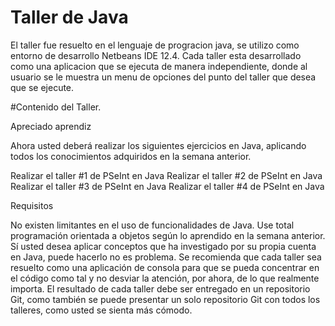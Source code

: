 # Taller de Java 
El taller fue resuelto en el lenguaje de progracion java, se utilizo como entorno de desarrollo Netbeans IDE 12.4.
Cada taller esta desarrollado como una aplicacion que se ejecuta de manera independiente, donde al usuario se le muestra un menu de opciones del punto del taller que desea que se ejecute.

#Contenido del Taller.

Apreciado aprendiz

Ahora usted deberá realizar los siguientes ejercicios en Java, aplicando todos los conocimientos adquiridos en la semana anterior.

Realizar el taller #1 de PSeInt en Java
Realizar el taller #2 de PSeInt en Java
Realizar el taller #3 de PSeInt en Java
Realizar el taller #4 de PSeInt en Java


Requisitos

No existen limitantes en el uso de funcionalidades de Java.
Use total programación orientada a objetos según lo aprendido en la semana anterior. Sí usted desea aplicar conceptos que ha investigado por su propia cuenta en Java, puede hacerlo no es problema.
Se recomienda que cada taller sea resuelto como una aplicación de consola para que se pueda concentrar en el código como tal y no desviar la atención, por ahora, de lo que realmente importa.
El resultado de cada taller debe ser entregado en un repositorio Git, como también se puede presentar un solo repositorio Git con todos los talleres, como usted se sienta más cómodo.
